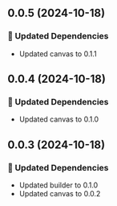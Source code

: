 ## 0.0.5 (2024-10-18)

### 🧱 Updated Dependencies

- Updated canvas to 0.1.1

## 0.0.4 (2024-10-18)

### 🧱 Updated Dependencies

- Updated canvas to 0.1.0

## 0.0.3 (2024-10-18)

### 🧱 Updated Dependencies

- Updated builder to 0.1.0
- Updated canvas to 0.0.2
